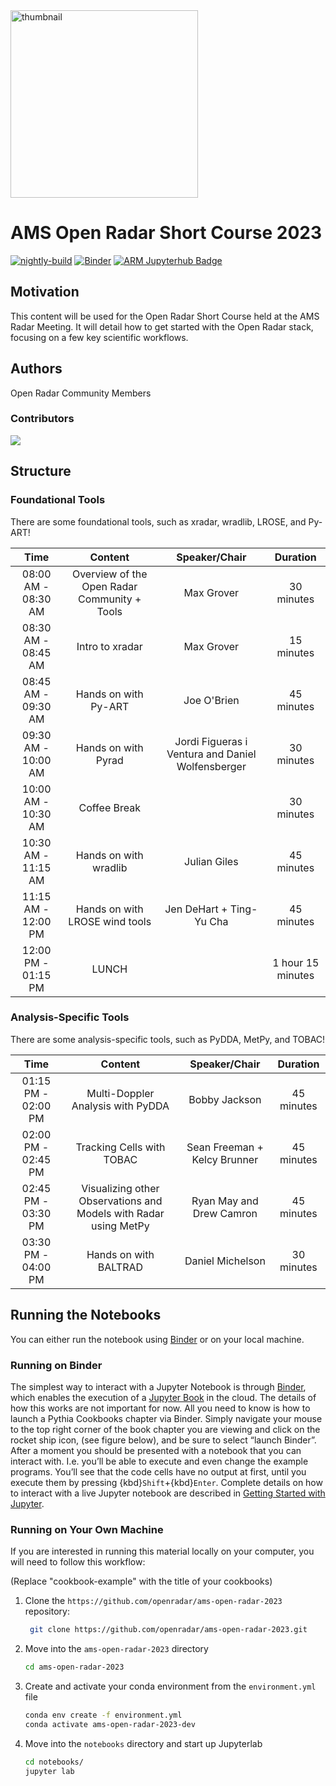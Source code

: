<img src="https://upload.wikimedia.org/wikipedia/commons/thumb/5/52/Norman_Doppler_Radar_-_NOAA.jpg/640px-Norman_Doppler_Radar_-_NOAA.jpg" alt="thumbnail" width="300"/>

# AMS Open Radar Short Course 2023

[![nightly-build](https://github.com/openradar/ams-open-radar-2023/actions/workflows/nightly-build.yaml/badge.svg)](https://github.com/openradar/ams-open-radar-2023/actions/workflows/nightly-build.yaml)
[![Binder](http://binder.projectpythia.org/badge_logo.svg)](http://binder.projectpythia.org/v2/gh/openradar/ams-open-radar-2023/main?labpath=notebooks)
[![ARM Jupyterhub Badge](https://img.shields.io/static/v1.svg?logo=Jupyter&label=ARM+JupyterHub&message=Workshop&color=blue)](https://jupyterhub.arm.gov/)


## Motivation

This content will be used for the Open Radar Short Course held at the AMS Radar Meeting. It will detail how to get started with the Open Radar stack, focusing on a few key scientific workflows.

## Authors

Open Radar Community Members

### Contributors

<a href="https://github.com/openradar/ams-open-radar-2023/graphs/contributors">
  <img src="https://contrib.rocks/image?repo=openradar/ams-open-radar-2023" />
</a>

## Structure


### Foundational Tools

There are some foundational tools, such as xradar, wradlib, LROSE, and Py-ART!

|       Time          |    Content                                        | Speaker/Chair | Duration   |
|    :---:            |    :----:                                         |    :---:      | :----:     |
| 08:00 AM - 08:30 AM | Overview of the Open Radar Community + Tools      | Max Grover    | 30 minutes |
| 08:30 AM - 08:45 AM | Intro to xradar                                   | Max Grover    | 15 minutes |
| 08:45 AM - 09:30 AM | Hands on with Py-ART                              | Joe O'Brien   | 45 minutes |
| 09:30 AM - 10:00 AM | Hands on with Pyrad                               | Jordi Figueras i Ventura and Daniel Wolfensberger |  30 minutes  |
| 10:00 AM - 10:30 AM | Coffee Break                                      |               | 30 minutes |
| 10:30 AM - 11:15 AM | Hands on with wradlib                             |  Julian Giles | 45 minutes |
| 11:15 AM - 12:00 PM | Hands on with LROSE wind tools                    | Jen DeHart + Ting-Yu Cha | 45 minutes |
| 12:00 PM - 01:15 PM | LUNCH                                             |               | 1 hour 15 minutes |

### Analysis-Specific Tools

There are some analysis-specific tools, such as PyDDA, MetPy, and TOBAC!

|       Time          |    Content                                        | Speaker/Chair | Duration   |
|    :---:            |    :----:                                         |    :---:      | :----:     |
| 01:15 PM - 02:00 PM | Multi-Doppler Analysis with PyDDA                 | Bobby Jackson | 45 minutes |
| 02:00 PM - 02:45 PM | Tracking Cells with TOBAC                         | Sean Freeman + Kelcy Brunner | 45 minutes |
| 02:45 PM - 03:30 PM | Visualizing other Observations and Models with Radar using MetPy | Ryan May and Drew Camron | 45 minutes |
| 03:30 PM - 04:00 PM | Hands on with BALTRAD                             | Daniel Michelson   | 30 minutes |


## Running the Notebooks

You can either run the notebook using [Binder](https://mybinder.org/) or on your local machine.

### Running on Binder

The simplest way to interact with a Jupyter Notebook is through
[Binder](https://mybinder.org/), which enables the execution of a
[Jupyter Book](https://jupyterbook.org) in the cloud. The details of how this works are not
important for now. All you need to know is how to launch a Pythia
Cookbooks chapter via Binder. Simply navigate your mouse to
the top right corner of the book chapter you are viewing and click
on the rocket ship icon, (see figure below), and be sure to select
“launch Binder”. After a moment you should be presented with a
notebook that you can interact with. I.e. you’ll be able to execute
and even change the example programs. You’ll see that the code cells
have no output at first, until you execute them by pressing
{kbd}`Shift`\+{kbd}`Enter`. Complete details on how to interact with
a live Jupyter notebook are described in [Getting Started with
Jupyter](https://foundations.projectpythia.org/foundations/getting-started-jupyter.html).

### Running on Your Own Machine

If you are interested in running this material locally on your computer, you will need to follow this workflow:

(Replace "cookbook-example" with the title of your cookbooks)

1. Clone the `https://github.com/openradar/ams-open-radar-2023` repository:

   ```bash
    git clone https://github.com/openradar/ams-open-radar-2023.git
   ```

1. Move into the `ams-open-radar-2023` directory
   ```bash
   cd ams-open-radar-2023
   ```
1. Create and activate your conda environment from the `environment.yml` file
   ```bash
   conda env create -f environment.yml
   conda activate ams-open-radar-2023-dev
   ```
1. Move into the `notebooks` directory and start up Jupyterlab
   ```bash
   cd notebooks/
   jupyter lab
   ```

